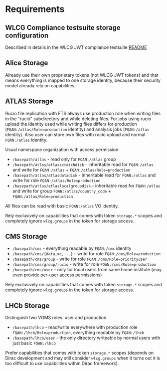 # Requirements

## WLCG Compliance testsuite storage configuration

Described in details in the WLCG JWT compliance testsuite [README](https://github.com/indigo-iam/wlcg-jwt-compliance-tests/blob/master/README.md)

## Alice Storage

Already use their own proprietary tokens (not WLCG JWT tokens) and that means everything is mapped to one storage identity, because their security model already rely on capabilities.

## ATLAS Storage

Rucio file replication with FTS always use production role when writing files in the "rucio" subdirectory
and while deleting files. For jobs using rucio upload the identity used while writing files differs
for production (`FQAN:/atlas/Role=production` identity) and analysis jobs (`FQAN:/atlas` identity). Also user
can store own files with rucio upload and normal `FQAN:/atlas` identity.

Usual namespace organization with access permission:

* `/basepath/atlas` - read only for `FQAN:/atlas` group
* `/basepath/atlas/atlasscratchdisk` - inheritable read for `FQAN:/atlas` and write for `FQAN:/atlas` + `FQAN:/atlas/Role=production`
* `/basepath/atlas/atlasdatadisk` - inheritable read for `FQAN:/atlas` and write for role `FQAN:/atlas/Role=production`
* `/basepath/atlas/atlaslocalgroupdisk` - inheritable read for `FQAN:/atlas` and write for group `FQAN:/atlas/country_code` + `FQAN:/atlas/Role=production`

All files can be read with basic `FQAN:/atlas` VO identity.

Rely exclusively on capabilities that comes with token `storage.*` scopes and completely ignore `wlcg.groups` in the token for storage access.

## CMS Storage

* `/basepath/cms` - everything readable by `FQAN:/cms` identity
* `/basepath/cms/{data,mc,...}` - write for role `FQAN:/cms/Role=production`
* `/basepath/cms/group` - write for role `FQAN:/cms/Role=priorityuser`
* `/basepath/cms/group/rucio` - write for role `FQAN:/cms/Role=production`
* `/basepath/cms/user` - only for local users from same home institute (may even provide per-user access permissions)

Rely exclusively on capabilities that comes with token `storage.*` scopes and completely ignore `wlcg.groups` in the token for storage access.

## LHCb Storage

Distinguish two VOMS roles: user and production.

* `/basepath/lhcb` - read/write everywhere with production role `FQAN:/lhcb/Role=production`, everything readable by `FQAN:/lhcb`
* `/basepath/lhcb/user` - the only directory writeable by normal users with just basic `FQAN:/lhcb`

Prefer capabilities that comes with token `storage.*` scopes (depends on Dirac development and may still consider `wlcg.groups` when it turns out it is too difficult to use capabilities within Dirac framework).
